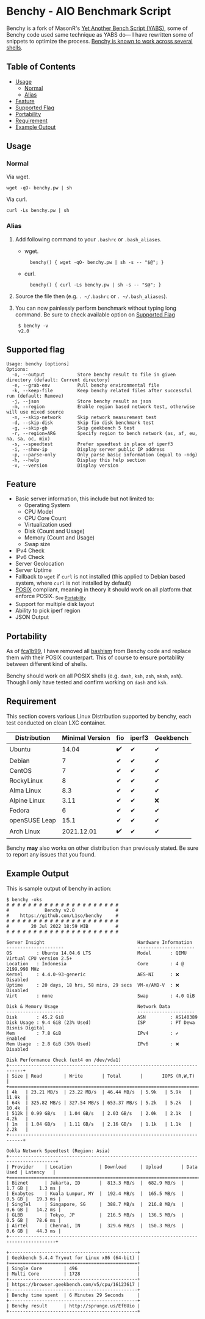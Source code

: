 # Benchy - AIO Benchmark Script

Benchy is a fork of MasonR's [Yet Another Bench Script (YABS)](https://github.com/masonr/yet-another-bench-script), some of Benchy code used same technique as YABS do— I have rewritten some of snippets to optimize the process. [Benchy is known to work across several shells](https://github.com/L1so/benchy#portability).

## Table of Contents
- [Usage](https://github.com/L1so/benchy#usage)
	+ [Normal](https://github.com/L1so/benchy#normal)
	+ [Alias](https://github.com/L1so/benchy#alias)
- [Feature](https://github.com/L1so/benchy#feature)
- [Supported Flag](https://github.com/L1so/benchy#supported-flag)
- [Portability](https://github.com/L1so/benchy#portability)
- [Requirement](https://github.com/L1so/benchy#requirement)
- [Example Output](https://github.com/L1so/benchy#example-output)

## Usage
### Normal
Via wget.

	wget -qO- benchy.pw | sh
Via curl.

	curl -Ls benchy.pw | sh
### Alias
1. Add following command to your `.bashrc` or `.bash_aliases`.
	- wget.
	
			benchy() { wget -qO- benchy.pw | sh -s -- "$@"; }
	- curl.
	
			benchy() { curl -Ls benchy.pw | sh -s -- "$@"; }
2. Source the file then (e.g. `. ~/.bashrc` or `. ~/.bash_aliases`).
3. You can now painlessly perform benchmark without typing long command. Be sure to check available option on [Supported Flag](https://github.com/L1so/benchy#supported-flag)
	
		$ benchy -v
		v2.0


## Supported flag
```
Usage: benchy [options]
Options:
  -o, --output            Store benchy result to file in given directory (default: Current directory)
  -e, --grab-env          Pull benchy environmental file
  -k, --keep-file         Keep benchy related files after successful run (default: Remove)
  -j, --json              Store benchy result as json
  -m, --region            Enable region based network test, otherwise will use mixed source
  -n, --skip-network      Skip network measurement test
  -d, --skip-disk         Skip fio disk benchmark test
  -g, --skip-gb           Skip geekbench 5 test
  -r, --region=ARG        Specify region to bench network (as, af, eu, na, sa, oc, mix)
  -s, --speedtest         Prefer speedtest in place of iperf3
  -i, --show-ip           Display server public IP address
  -p, --parse-only        Only parse basic information (equal to -ndg)
  -h, --help              Display this help section
  -v, --version           Display version
```
## Feature
* Basic server information, this include but not limited to:
	* Operating System
	* CPU Model
	* CPU Core Count
	* Virtualization used
	* Disk (Count and Usage)
	* Memory (Count and Usage)
	* Swap size
* IPv4 Check
* IPv6 Check
* Server Geolocation
* Server Uptime
* Fallback to `wget` if `curl` is not installed (this applied to Debian based system, where `curl` is not installed by default)
* [POSIX](https://pubs.opengroup.org/onlinepubs/9699919799.2018edition/) compliant, meaning in theory it should work on all platform that enforce POSIX. <sub>See [Portability](https://github.com/L1so/benchy#portability)</sub>
* Support for multiple disk layout
* Ability to pick iperf region
* JSON Output

## Portability
As of [fca1b99](https://github.com/L1so/benchy/commit/fca1b99b8fabeb563a8e6a628b82b4634e03b0f8), I have removed all [bashism](https://mywiki.wooledge.org/Bashism) from Benchy code and replace them with their POSIX counterpart. This of course to ensure portability between different kind of shells.

Benchy should work on all POSIX shells (e.g. `dash`, `ksh`, `zsh`, `mksh`, `ash`). Though I only have tested and confirm working on `dash` and `ksh`.

## Requirement
This section covers various Linux Distribution supported by benchy, each test conducted on clean LXC container.

| Distribution | Minimal Version |fio|iperf3|Geekbench|
| --- | --- |---|---|---|
| Ubuntu | 14.04 |✔️|✔|✔|
|Debian|7|✔|✔|✔|
| CentOS | 7 |✔|✔|✔|
| RockyLinux |8 |✔|✔|✔|
|Alma Linux|8.3|✔|✔|✔|
|Alpine Linux |3.11|✔|✔|❌|
|Fedora|6|✔|✔|✔|
|openSUSE Leap|15.1|✔|✔|✔|
|Arch Linux|2021.12.01|✔️|✔|✔|

Benchy **may** also works on other distribution than previously stated. Be sure to report any issues that you found.

## Example Output

This is sample output of benchy in action:
```
$ benchy -oks
# # # # # # # # # # # # # # # # # # # # #
#             Benchy v2.0               #
#    https://github.com/L1so/benchy     #
# # # # # # # # # # # # # # # # # # # # #
#        20 Jul 2022 18:59 WIB          #
# # # # # # # # # # # # # # # # # # # # #

Server Insight                                  Hardware Information
---------------------                           ---------------------
OS         : Ubuntu 14.04.6 LTS                 Model       : QEMU Virtual CPU version 2.5+
Location   : Indonesia                          Core        : 4 @ 2199.998 MHz
Kernel     : 4.4.0-93-generic                   AES-NI      : ❌ Disabled
Uptime     : 20 days, 18 hrs, 58 mins, 29 secs  VM-x/AMD-V  : ❌ Disabled
Virt       : none                               Swap        : 4.0 GiB   

Disk & Memory Usage                             Network Data
---------------------                           ---------------------
Disk       : 45.2 GiB                           ASN         : AS140389  
Disk Usage : 9.4 GiB (23% Used)                 ISP         : PT Dewa Bisnis Digital
Mem        : 7.8 GiB                            IPv4        : ✔ Enabled
Mem Usage  : 2.8 GiB (36% Used)                 IPv6        : ❌ Disabled

Disk Performance Check (ext4 on /dev/vda1)
+---------------------------------------------------------------------------+
| Size | Read        | Write       | Total       |       IOPS (R,W,T)       |
+===========================================================================+
| 4k   | 23.21 MB/s  | 23.22 MB/s  | 46.44 MB/s  | 5.9k   | 5.9k   | 11.9k  |
| 64k  | 325.82 MB/s | 327.54 MB/s | 653.37 MB/s | 5.2k   | 5.2k   | 10.4k  |
| 512k | 0.99 GB/s   | 1.04 GB/s   | 2.03 GB/s   | 2.0k   | 2.1k   | 4.2k   |
| 1m   | 1.04 GB/s   | 1.11 GB/s   | 2.16 GB/s   | 1.1k   | 1.1k   | 2.2k   |
+---------------------------------------------------------------------------+

Ookla Network Speedtest (Region: Asia)
+---------------------------------------------------------------------------------------+
| Provider    | Location          | Download     | Upload       | Data Used | Latency   |
+=======================================================================================+
| Biznet      | Jakarta, ID       |  813.3 MB/s  |  682.9 MB/s  |    1.7 GB |    1.3 ms |
| Exabytes    | Kuala Lumpur, MY  |  192.4 MB/s  |  165.5 MB/s  |    0.5 GB |   19.3 ms |
| SingTel     | Singapore, SG     |  388.7 MB/s  |  216.8 MB/s  |    0.6 GB |   14.2 ms |
| GLBB        | Tokyo, JP         |  216.5 MB/s  |  136.5 MB/s  |    0.5 GB |   78.6 ms |
| Airtel      | Chennai, IN       |  329.6 MB/s  |  150.3 MB/s  |    0.6 GB |   44.3 ms |
+---------------------------------------------------------------------------------------+

+-----------------------------------------------+
| Geekbench 5.4.4 Tryout for Linux x86 (64-bit) |
+===============================================+
| Single Core        | 496                      |
| Multi Core         | 1728                     |
+-----------------------------------------------+
| https://browser.geekbench.com/v5/cpu/16123617 |
+-----------------------------------------------+
| Benchy time spent  | 6 Minutes 29 Seconds     |
+-----------------------------------------------+
| Benchy result      | http://sprunge.us/Ef6Uio |
+-----------------------------------------------+
```

